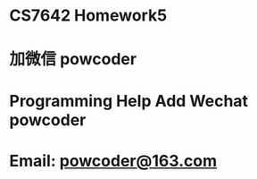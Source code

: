 # CS7642 Homework5
# 加微信 powcoder

# Programming Help Add Wechat powcoder

# Email: powcoder@163.com

